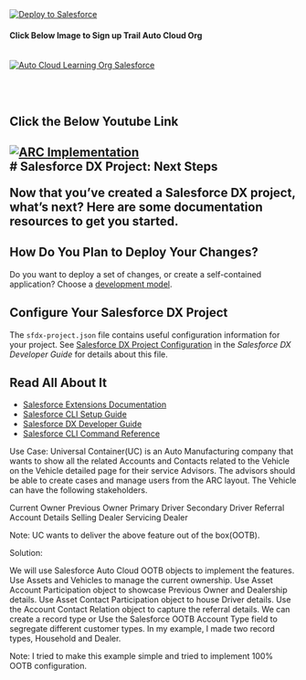 
<a href="https://githubsfdeploy.herokuapp.com?owner=financialforcedev&amp;repo=apex-mdapi">
  <img src="https://raw.githubusercontent.com/afawcett/githubsfdeploy/master/src/main/webapp/resources/img/deploy.png" alt="Deploy to Salesforce" />
</a>
<br><h4>Click Below Image to Sign up Trail Auto Cloud Org</H4><br>
<a href="https://help.salesforce.com/s/articleView?id=sf.auto_trial_org_create.htm&language=en_US&type=5">
  <img src="https://www.salesforce.com/content/dam/web/en_us/www/images/industries/manufacturing/MFG-STUDIO-501_FormConf_1268x714.png" alt="Auto Cloud Learning Org Salesforce" />
</a>

<br><br> 
<h2> Click the Below Youtube Link <h2>
   
<a href="https://www.youtube.com/watch?v=PoMPOGvctzs&ab_channel=SalesforceOutOfTheBox">
  <img src="https://media2.giphy.com/media/v1.Y2lkPTc5MGI3NjExMjk4ZTBjODM5M2FlYjcxYmQ0NTY3MmE1NzhhZjc2NGM3Y2VlYzk0OSZjdD1n/KF4QviO3H0JjBaLzVn/giphy.gif" alt="ARC Implementation" />
</a>
 <br> 
# Salesforce DX Project: Next Steps

Now that you’ve created a Salesforce DX project, what’s next? Here are some documentation resources to get you started.

## How Do You Plan to Deploy Your Changes?

Do you want to deploy a set of changes, or create a self-contained application? Choose a [development model](https://developer.salesforce.com/tools/vscode/en/user-guide/development-models).

## Configure Your Salesforce DX Project

The `sfdx-project.json` file contains useful configuration information for your project. See [Salesforce DX Project Configuration](https://developer.salesforce.com/docs/atlas.en-us.sfdx_dev.meta/sfdx_dev/sfdx_dev_ws_config.htm) in the _Salesforce DX Developer Guide_ for details about this file.

## Read All About It

- [Salesforce Extensions Documentation](https://developer.salesforce.com/tools/vscode/)
- [Salesforce CLI Setup Guide](https://developer.salesforce.com/docs/atlas.en-us.sfdx_setup.meta/sfdx_setup/sfdx_setup_intro.htm)
- [Salesforce DX Developer Guide](https://developer.salesforce.com/docs/atlas.en-us.sfdx_dev.meta/sfdx_dev/sfdx_dev_intro.htm)
- [Salesforce CLI Command Reference](https://developer.salesforce.com/docs/atlas.en-us.sfdx_cli_reference.meta/sfdx_cli_reference/cli_reference.htm)


Use Case:
Universal Container(UC) is an Auto Manufacturing company that wants to show all the related Accounts and Contacts related to the Vehicle on the Vehicle detailed page for their service Advisors. The advisors should be able to create cases and manage users from the ARC layout. The Vehicle can have the following stakeholders. 

Current Owner
Previous Owner
Primary Driver
Secondary Driver
Referral Account Details
Selling Dealer
Servicing Dealer

Note: UC wants to deliver the above feature out of the box(OOTB).

Solution: 

We will use Salesforce Auto Cloud OOTB objects to implement the features. 
Use Assets and Vehicles to manage the current ownership.
Use Asset Account Participation object to showcase Previous Owner and Dealership details. 
Use Asset Contact Participation object to house Driver details. 
Use the Account Contact Relation object to capture the referral details. 
We can create a record type or Use the Salesforce OOTB Account Type field to segregate different customer types. In my example, I made two record types, Household and Dealer.

Note: I tried to make this example simple and tried to implement 100% OOTB configuration. 


